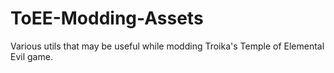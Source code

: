 # ToEE-Modding-Assets
Various utils that may be useful while modding Troika's Temple of Elemental Evil game.
